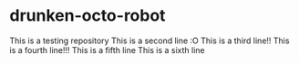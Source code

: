 # drunken-octo-robot
This is a testing repository
This is a second line :O
This is a third line!!
This is a fourth line!!!
This is a fifth line
This is a sixth line
